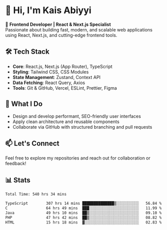# 👋 Hi, I'm Kais Abiyyi

🚀 **Frontend Developer | React & Next.js Specialist**  
Passionate about building fast, modern, and scalable web applications using React, Next.js, and cutting-edge frontend tools.

## 🛠️ Tech Stack
- **Core**: React.js, Next.js (App Router), TypeScript
- **Styling**: Tailwind CSS, CSS Modules
- **State Management**: Zustand, Context API
- **Data Fetching**: React Query, Axios
- **Tools**: Git & GitHub, Vercel, ESLint, Prettier, Figma

## 📌 What I Do
- Design and develop performant, SEO-friendly user interfaces
- Apply clean architecture and reusable components
- Collaborate via GitHub with structured branching and pull requests

## 📫 Let's Connect
Feel free to explore my repositories and reach out for collaboration or feedback!

## 📊 Stats
<!--START_SECTION:waka-->

```txt
Total Time: 540 hrs 34 mins

TypeScript        307 hrs 14 mins ██████████████▒░░░░░░░░░░   56.84 %
C                 64 hrs 49 mins  ███░░░░░░░░░░░░░░░░░░░░░░   11.99 %
Java              49 hrs 10 mins  ██▒░░░░░░░░░░░░░░░░░░░░░░   09.10 %
PHP               47 hrs 42 mins  ██▒░░░░░░░░░░░░░░░░░░░░░░   08.82 %
HTML              15 hrs 18 mins  ▓░░░░░░░░░░░░░░░░░░░░░░░░   02.83 %
```

<!--END_SECTION:waka-->
